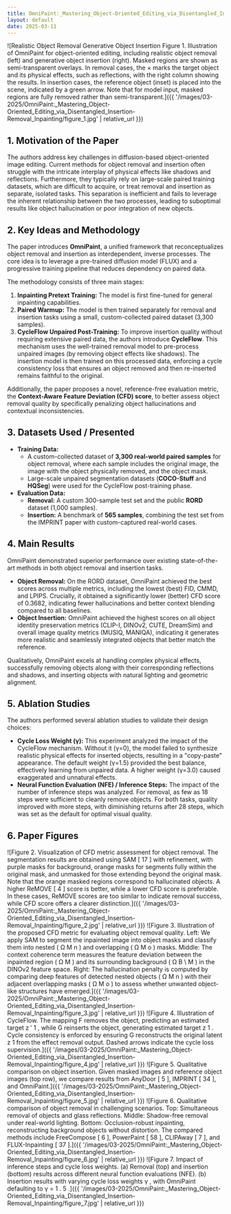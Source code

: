 ```yaml
---
title: OmniPaint:_Mastering_Object-Oriented_Editing_via_Disentangled_Insertion-Removal_Inpainting
layout: default
date: 2025-03-11
---
```

![Realistic Object Removal Generative Object Insertion Figure 1. Illustration of OmniPaint for object-oriented editing, including realistic object removal (left) and generative object insertion (right). Masked regions are shown as semi-transparent overlays. In removal cases, the × marks the target object and its physical effects, such as reflections, with the right column showing the results. In insertion cases, the reference object (inset) is placed into the scene, indicated by a green arrow. Note that for model input, masked regions are fully removed rather than semi-transparent.]({{ '/images/03-2025/OmniPaint:_Mastering_Object-Oriented_Editing_via_Disentangled_Insertion-Removal_Inpainting/figure_1.jpg' | relative_url }})
## 1. Motivation of the Paper
The authors address key challenges in diffusion-based object-oriented image editing. Current methods for object removal and insertion often struggle with the intricate interplay of physical effects like shadows and reflections. Furthermore, they typically rely on large-scale paired training datasets, which are difficult to acquire, or treat removal and insertion as separate, isolated tasks. This separation is inefficient and fails to leverage the inherent relationship between the two processes, leading to suboptimal results like object hallucination or poor integration of new objects.

## 2. Key Ideas and Methodology
The paper introduces **OmniPaint**, a unified framework that reconceptualizes object removal and insertion as interdependent, inverse processes. The core idea is to leverage a pre-trained diffusion model (FLUX) and a progressive training pipeline that reduces dependency on paired data.

The methodology consists of three main stages:
1.  **Inpainting Pretext Training:** The model is first fine-tuned for general inpainting capabilities.
2.  **Paired Warmup:** The model is then trained separately for removal and insertion tasks using a small, custom-collected paired dataset (3,300 samples).
3.  **CycleFlow Unpaired Post-Training:** To improve insertion quality without requiring extensive paired data, the authors introduce **CycleFlow**. This mechanism uses the well-trained removal model to pre-process unpaired images (by removing object effects like shadows). The insertion model is then trained on this processed data, enforcing a cycle consistency loss that ensures an object removed and then re-inserted remains faithful to the original.

Additionally, the paper proposes a novel, reference-free evaluation metric, the **Context-Aware Feature Deviation (CFD) score**, to better assess object removal quality by specifically penalizing object hallucinations and contextual inconsistencies.

## 3. Datasets Used / Presented
*   **Training Data:**
    *   A custom-collected dataset of **3,300 real-world paired samples** for object removal, where each sample includes the original image, the image with the object physically removed, and the object mask.
    *   Large-scale unpaired segmentation datasets (**COCO-Stuff** and **HQSeg**) were used for the CycleFlow post-training phase.
*   **Evaluation Data:**
    *   **Removal:** A custom 300-sample test set and the public **RORD** dataset (1,000 samples).
    *   **Insertion:** A benchmark of **565 samples**, combining the test set from the IMPRINT paper with custom-captured real-world cases.

## 4. Main Results
OmniPaint demonstrated superior performance over existing state-of-the-art methods in both object removal and insertion tasks.
*   **Object Removal:** On the RORD dataset, OmniPaint achieved the best scores across multiple metrics, including the lowest (best) FID, CMMD, and LPIPS. Crucially, it obtained a significantly lower (better) CFD score of 0.3682, indicating fewer hallucinations and better context blending compared to all baselines.
*   **Object Insertion:** OmniPaint achieved the highest scores on all object identity preservation metrics (CLIP-I, DINOv2, CUTE, DreamSim) and overall image quality metrics (MUSIQ, MANIQA), indicating it generates more realistic and seamlessly integrated objects that better match the reference.

Qualitatively, OmniPaint excels at handling complex physical effects, successfully removing objects along with their corresponding reflections and shadows, and inserting objects with natural lighting and geometric alignment.

## 5. Ablation Studies
The authors performed several ablation studies to validate their design choices:

*   **Cycle Loss Weight (γ):** This experiment analyzed the impact of the CycleFlow mechanism. Without it (γ=0), the model failed to synthesize realistic physical effects for inserted objects, resulting in a "copy-paste" appearance. The default weight (γ=1.5) provided the best balance, effectively learning from unpaired data. A higher weight (γ=3.0) caused exaggerated and unnatural effects.
*   **Neural Function Evaluation (NFE) / Inference Steps:** The impact of the number of inference steps was analyzed. For removal, as few as 18 steps were sufficient to cleanly remove objects. For both tasks, quality improved with more steps, with diminishing returns after 28 steps, which was set as the default for optimal visual quality.

## 6. Paper Figures
![Figure 2. Visualization of CFD metric assessment for object removal. The segmentation results are obtained using SAM [ 17 ] with refinement, with purple masks for background, orange masks for segments fully within the original mask, and unmasked for those extending beyond the original mask. Note that the orange masked regions correspond to hallucinated objects. A higher ReMOVE [ 4 ] score is better, while a lower CFD score is preferable. In these cases, ReMOVE scores are too similar to indicate removal success, while CFD score offers a clearer distinction.]({{ '/images/03-2025/OmniPaint:_Mastering_Object-Oriented_Editing_via_Disentangled_Insertion-Removal_Inpainting/figure_2.jpg' | relative_url }})
![Figure 3. Illustration of the proposed CFD metric for evaluating object removal quality. Left: We apply SAM to segment the inpainted image into object masks and classify them into nested ( Ω M n ) and overlapping ( Ω M o ) masks. Middle: The context coherence term measures the feature deviation between the inpainted region ( Ω M ) and its surrounding background ( Ω B \ M ) in the DINOv2 feature space. Right: The hallucination penalty is computed by comparing deep features of detected nested objects ( Ω M n ) with their adjacent overlapping masks ( Ω M o ) to assess whether unwanted object-like structures have emerged.]({{ '/images/03-2025/OmniPaint:_Mastering_Object-Oriented_Editing_via_Disentangled_Insertion-Removal_Inpainting/figure_3.jpg' | relative_url }})
![Figure 4. Illustration of CycleFlow. The mapping F removes the object, predicting an estimated target z ′ 1 , while G reinserts the object, generating estimated target z 1 . Cycle consistency is enforced by ensuring G reconstructs the original latent z 1 from the effect removal output. Dashed arrows indicate the cycle loss supervision.]({{ '/images/03-2025/OmniPaint:_Mastering_Object-Oriented_Editing_via_Disentangled_Insertion-Removal_Inpainting/figure_4.jpg' | relative_url }})
![Figure 5. Qualitative comparison on object insertion. Given masked images and reference object images (top row), we compare results from AnyDoor [ 5 ], IMPRINT [ 34 ], and OmniPaint.]({{ '/images/03-2025/OmniPaint:_Mastering_Object-Oriented_Editing_via_Disentangled_Insertion-Removal_Inpainting/figure_5.jpg' | relative_url }})
![Figure 6. Qualitative comparison of object removal in challenging scenarios. Top: Simultaneous removal of objects and glass reflections. Middle: Shadow-free removal under real-world lighting. Bottom: Occlusion-robust inpainting, reconstructing background objects without distortion. The compared methods include FreeCompose [ 6 ], PowerPaint [ 58 ], CLIPAway [ 7 ], and FLUX-Inpainting [ 37 ].]({{ '/images/03-2025/OmniPaint:_Mastering_Object-Oriented_Editing_via_Disentangled_Insertion-Removal_Inpainting/figure_6.jpg' | relative_url }})
![Figure 7. Impact of inference steps and cycle loss weights. (a) Removal (top) and insertion (bottom) results across different neural function evaluations (NFE). (b) Insertion results with varying cycle loss weights γ , with OmniPaint defaulting to γ = 1 . 5 .]({{ '/images/03-2025/OmniPaint:_Mastering_Object-Oriented_Editing_via_Disentangled_Insertion-Removal_Inpainting/figure_7.jpg' | relative_url }})

